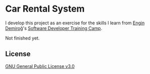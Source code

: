 # Car Rental System

I develop this project as an exercise for the skills I learn from [Engin Demiroğ](https://www.linkedin.com/in/engindemirog/)'s [Software Developer Training Camp](https://kodlama.io/p/yazilim-gelistirici-yetistirme-kampi).

Not finished yet.

## License
[GNU General Public License v3.0](https://github.com/tolunaydundar/car-rental-system/blob/main/LICENSE)
